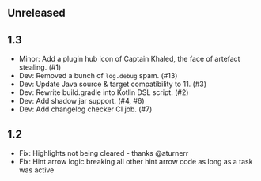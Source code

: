 ## Unreleased

## 1.3

- Minor: Add a plugin hub icon of Captain Khaled, the face of artefact stealing. (#1)
- Dev: Removed a bunch of `log.debug` spam. (#13)
- Dev: Update Java source & target compatibility to 11. (#3)
- Dev: Rewrite build.gradle into Kotlin DSL script. (#2)
- Dev: Add shadow jar support. (#4, #6)
- Dev: Add changelog checker CI job. (#7)

## 1.2

- Fix: Highlights not being cleared - thanks @aturnerr
- Fix: Hint arrow logic breaking all other hint arrow code as long as a task was active
